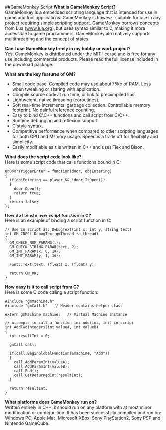 ##GameMonkey Script
**What is GameMonkey Script?**  
GameMonkey is a embedded scripting language that is intended for use in game and tool applications. GameMonkey is however suitable for use in any project requiring simple scripting support. GameMonkey borrows concepts from Lua (www.lua.org), but uses syntax similar to C, making it more accessible to game programmers. GameMonkey also natively supports multithreading and the concept of states.

**Can I use GameMonkey freely in my hobby or work project?**  
Yes, GameMonkey is distributed under the MIT license and is free for any use including commercial products. Please read the full license included in the download package.

**What are the key features of GM?**  

* Small code base. Compiled code may use about 75kb of RAM. Less when tweaking or sharing with application.
* Compile source code at run time, or link to precompiled libs.
* Lightweight, native threading (coroutines).
* Soft real-time incremental garbage collection. Controllable memory footprint. No painful reference counting.
* Easy to bind C\C++ functions and call script from C\C++.
* Runtime debugging and reflexion support.
* C style syntax.
* Competitive performance when compared to other scripting languages for both CPU and Memory usage. Speed is a trade off for flexibility and simplicity.
* Easily modifiable as it is written in C++ and uses Flex and Bison.

**What does the script code look like?**  
Here is some script code that calls functions bound in C:

```
OnDoorTriggerEnter = function(door, objEntering)
{
  if(objEntering == player && !door.IsOpen())
  {
    door.Open();
    return true;
  }
  return false;
};
```

**How do I bind a new script function in C?**  
Here is an example of binding a script function in C:

```
// Use in script as: DebugText(int x, int y, string text)
int GM_CDECL DebugText(gmThread *a_thread)
{
  GM_CHECK_NUM_PARAMS(1);
  GM_CHECK_STRING_PARAM(text, 2);
  GM_INT_PARAM(x, 0, 10);
  GM_INT_PARAM(y, 1, 10);
  
  Font::Text(text, (float) x, (float) y);
  
  return GM_OK;
}
```

**How easy is it to call script from C?**  
Here is some C code calling a script function:

```
#include "gmMachine.h"
#include "gmCall.h"   // Header contains helper class

extern gmMachine machine;   // Virtual Machine instance

// Attempts to call a function int Add(int, int) in script
int AddTwoIntegers(int valueA, int valueB)
{
  int resultInt = 0;

  gmCall call;

  if(call.BeginGlobalFunction(&machine, "Add"))
  {
    call.AddParamInt(valueA);
    call.AddParamInt(valueB);
    call.End();
    call.GetReturnedInt(resultInt);
  }

  return resultInt;
}
```

**What platforms does GameMonkey run on?**  
Written entirely in C++, it should run on any platform with at most minor modification or configuration. It has been successfully compiled and run on: Windows PC, Apple Mac, Microsoft XBox, Sony PlayStation2, Sony PSP and Nintendo GameCube. 
